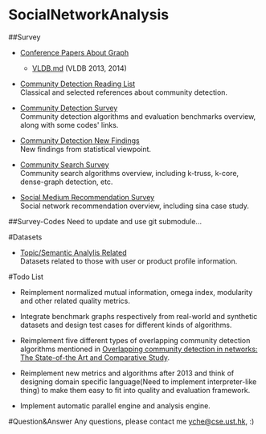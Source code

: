 # SocialNetworkAnalysis
##Survey
- [Conference Papers About Graph](./Survey/Conference-Papers-About-Graph)  
	- [VLDB.md](./Survey/Conference-Papers-About-Graph/VLDB.md) (VLDB 2013, 2014)  

- [Community Detection Reading List](./Survey/Community-Detection-Reading-List.md)  
	Classical and selected references about community detection.  

- [Community Detection Survey](./Survey/Community-Detection-Survey.md)  
	Community detection algorithms and evaluation benchmarks overview, along with some codes' links.  

- [Community Detection New Findings](./Survey/Community-Detection-New-Findings.md)    
	New findings from statistical viewpoint.  

- [Community Search Survey](./Survey/Community-Search-Survey.md)  
	Community search algorithms overview, including k-truss, k-core, dense-graph detection, etc.  

- [Social Medium Recommendation Survey](./Survey/Social-Media-Recommendation.md)  
	Social network recommendation overview, including sina case study.  

##Survey-Codes
Need to update and use git submodule...

#Datasets
- [Topic/Semantic Analylis Related](./Dataset/TopicOrSemanticAnalylis)  
	Datasets related to those with user or product profile information.

#Todo List
- Reimplement normalized mutual information, omega index, modularity and other related quality metrics.  

- Integrate benchmark graphs respectively from real-world and synthetic datasets and design test cases for different kinds of algorithms.  

- Reimplement five different types of overlapping community detection algorithms mentioned in [Overlapping community detection in networks: The State-of-the Art and Comparative Study](http://dl.acm.org/citation.cfm?id=2501657).  

- Reimplement new metrics and algorithms after 2013 and think of designing domain specific language(Need to implement interpreter-like thing) to make them easy to fit into quality and evaluation framework.  

- Implement automatic parallel engine and analysis engine.  

#Question&Answer
Any questions, please contact me yche@cse.ust.hk, :)
